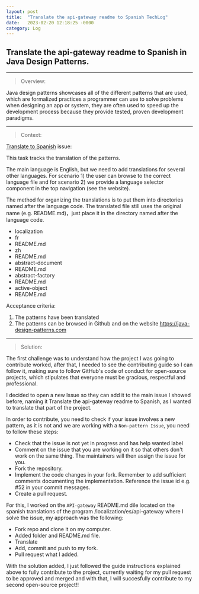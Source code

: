 ```yaml
---
layout: post
title:  "Translate the api-gateway readme to Spanish TechLog"
date:   2023-02-20 12:18:25 -0000
category: Log
---
```

## Translate the api-gateway readme to Spanish in Java Design Patterns.

------------------------------------------------------------------------------------------
<blockquote> <p> Overview: </p> </blockquote> 

Java design patterns showcases all of the different patterns that are used, which are formalized practices a programmer can use to solve problems when designing an app or system, they are often used to speed up the development process because they provide tested, proven development paradigms.

------------------------------------------------------------------------------------------
<blockquote> <p> Context: </p> </blockquote> 

[Translate to Spanish][cj-dor] issue:

This task tracks the translation of the patterns.

The main language is English, but we need to add translations for several other languages. For scenario 1) the user can browse to the correct language file and for scenario 2) we provide a language selector component in the top navigation (see the website).

The method for organizing the translations is to put them into directories named after the language code. The translated file still uses the original name (e.g. README.md)，just place it in the directory named after the language code.

* localization
 * fr
  * README.md
 * zh
  * README.md
  * abstract-document
   * README.md
  * abstract-factory
   * README.md
  * active-object
   * README.md

Acceptance criteria:

1. The patterns have been translated
2. The patterns can be browsed in Github and on the website https://java-design-patterns.com

------------------------------------------------------------------------------------------
<blockquote> <p> Solution: </p> </blockquote> 

The first challenge was to understand how the project I was going to contribute worked, after that, I needed to see the contributing guide so I can follow it, making sure to follow
GitHub's code of conduct for open-source projects, which stipulates that everyone must be gracious, respectful and professional.

I decided to open a new Issue so they can add it to the main issue I showed before, naming it Translate the api-gateway readme to Spanish, as I wanted to translate that part of the project.

In order to contribute, you need to check if your issue involves a new pattern, as it is not and we are working with a `Non-pattern Issue`, you need to follow these steps:

* Check that the issue is not yet in progress and has help wanted label
* Comment on the issue that you are working on it so that others don't work on the same thing. The maintainers will then assign the issue for you.
* Fork the repository.
* Implement the code changes in your fork. Remember to add sufficient comments documenting the implementation. Reference the issue id e.g. #52 in your commit messages.
* Create a pull request.

For this, I worked on the `API-gateway` README.md dile located on the spanish translations of the program /localization/es/api-gateway where I solve the issue, my approach was the following:

* Fork repo and clone it on my computer.
* Added folder and README.md file.
* Translate
* Add, commit and push to my fork.
* Pull request what I added.

With the solution added, I just followed the guide instructions explained above to fully contribute to the project, currently waiting for my pull request to be approved and merged and with that, I will succesfully contribute to my second open-source project!!

[cj-dor]: https://github.com/iluwatar/java-design-patterns/issues/2277